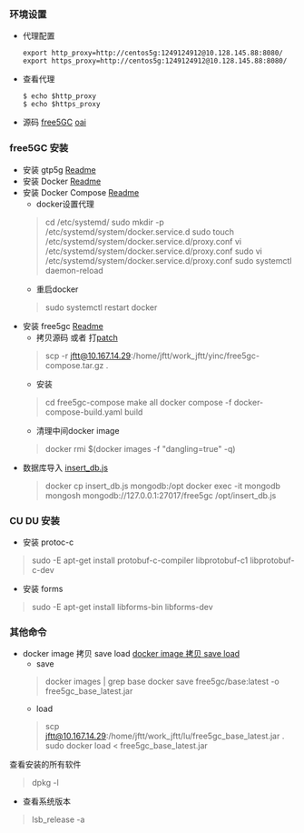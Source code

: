 ### 环境设置
* 代理配置
    ```
    export http_proxy=http://centos5g:1249124912@10.128.145.88:8080/
    export https_proxy=http://centos5g:1249124912@10.128.145.88:8080/
    ```
* 查看代理
    ```
    $ echo $http_proxy
    $ echo $https_proxy
    ```
* 源码
    [free5GC](https://github.com/free5gc/free5gc-compose)
    [oai](https://gitlab.eurecom.fr/oai/openairinterface5g)

### free5GC 安装
* 安装 gtp5g
    [Readme](https://github.com/free5gc/gtp5g)
* 安装 Docker
    [Readme](https://docs.docker.com/engine/install/)
* 安装 Docker Compose
    [Readme](https://docs.docker.com/compose/install/)
    * docker设置代理
    > cd /etc/systemd/
    > sudo mkdir -p /etc/systemd/system/docker.service.d
    > sudo touch /etc/systemd/system/docker.service.d/proxy.conf
    > vi /etc/systemd/system/docker.service.d/proxy.conf
    > sudo vi /etc/systemd/system/docker.service.d/proxy.conf
    > sudo systemctl daemon-reload
    * 重启docker
    > sudo systemctl restart docker
* 安装 free5gc
    [Readme](https://github.com/free5gc/free5gc-compose/tree/master)
    * 拷贝源码 或者 打[patch](src/free5gc.patch)
    > scp -r jftt@10.167.14.29:/home/jftt/work_jftt/yinc/free5gc-compose.tar.gz .
    * 安装
    > cd free5gc-compose
    > make all
    > docker compose -f docker-compose-build.yaml build
    * 清理中间docker image
    > docker rmi $(docker images -f "dangling=true" -q)
* 数据库导入
    [insert_db.js](src/insert_db.js)
    > docker cp insert_db.js mongodb:/opt
    > docker exec -it mongodb mongosh mongodb://127.0.0.1:27017/free5gc /opt/insert_db.js
### CU DU 安装
* 安装 protoc-c
> sudo -E apt-get install protobuf-c-compiler libprotobuf-c1 libprotobuf-c-dev

* 安装 forms
> sudo -E apt-get install libforms-bin libforms-dev




### 其他命令
* docker image 拷贝 save load
[docker image 拷贝 save load](https://blog.csdn.net/qq_38764450/article/details/126010138)
  * save
  > docker images | grep base
  > docker save free5gc/base:latest -o free5gc_base_latest.jar
  * load
  > scp jftt@10.167.14.29:/home/jftt/work_jftt/lu/free5gc_base_latest.jar .
  > sudo docker load < free5gc_base_latest.jar 

查看安装的所有软件
> dpkg -l     


* 查看系统版本
> lsb_release -a